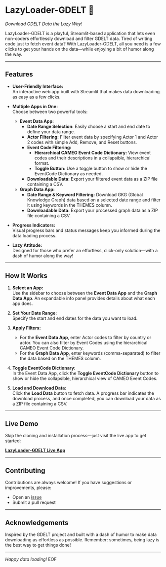 # LazyLoader-GDELT 🦥  
*Download GDELT Data the Lazy Way!*

LazyLoader-GDELT is a playful, Streamlit-based application that lets even non-coders effortlessly download and filter GDELT data. Tired of writing code just to fetch event data? With LazyLoader-GDELT, all you need is a few clicks to get your hands on the data—while enjoying a bit of humor along the way.

---

## Features

- **User-Friendly Interface:**  
  An interactive web app built with Streamlit that makes data downloading as easy as a few clicks.

- **Multiple Apps in One:**  
  Choose between two powerful tools:
  - **Event Data App:**  
    - **Date Range Selection:** Easily choose a start and end date to define your data range.
    - **Actor Filtering:** Filter event data by specifying Actor 1 and Actor 2 codes with simple Add, Remove, and Reset buttons.
    - **Event Code Filtering:**  
      - **Hierarchical CAMEO Event Code Dictionary:** View event codes and their descriptions in a collapsible, hierarchical format.
      - **Toggle Button:** Use a toggle button to show or hide the EventCode Dictionary as needed.
    - **Downloadable Data:** Export your filtered event data as a ZIP file containing a CSV.
  - **Graph Data App:**  
    - **Date Range & Keyword Filtering:** Download GKG (Global Knowledge Graph) data based on a selected date range and filter it using keywords in the THEMES column.
    - **Downloadable Data:** Export your processed graph data as a ZIP file containing a CSV.

- **Progress Indicators:**  
  Visual progress bars and status messages keep you informed during the data loading process.

- **Lazy Attitude:**  
  Designed for those who prefer an effortless, click-only solution—with a dash of humor along the way!

---

## How It Works

1. **Select an App:**  
   Use the sidebar to choose between the **Event Data App** and the **Graph Data App**. An expandable info panel provides details about what each app does.

2. **Set Your Date Range:**  
   Specify the start and end dates for the data you want to load.

3. **Apply Filters:**  
   - For the **Event Data App**, enter Actor codes to filter by country or actor. You can also filter by Event Codes using the hierarchical CAMEO Event Code Dictionary.
   - For the **Graph Data App**, enter keywords (comma-separated) to filter the data based on the THEMES column.

4. **Toggle EventCode Dictionary:**  
   In the Event Data App, click the **Toggle EventCode Dictionary** button to show or hide the collapsible, hierarchical view of CAMEO Event Codes.

5. **Load and Download Data:**  
   Click the **Load Data** button to fetch data. A progress bar indicates the download process, and once completed, you can download your data as a ZIP file containing a CSV.

---

## Live Demo

Skip the cloning and installation process—just visit the live app to get started:

[**LazyLoader-GDELT Live App**](https://lazyloader-gdelt.streamlit.app)

---

## Contributing

Contributions are always welcome! If you have suggestions or improvements, please:
- Open an [issue](https://github.com/CagataySavasli/LazyLoader-GDELT/issues)
- Submit a pull request

---

## Acknowledgements

Inspired by the GDELT project and built with a dash of humor to make data downloading as effortless as possible. Remember: sometimes, being lazy is the best way to get things done!

---

*Happy data loading!*
EOF
